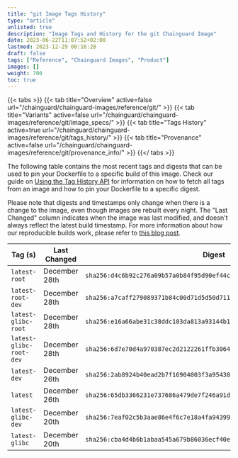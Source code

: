 ```yaml
---
title: "git Image Tags History"
type: "article"
unlisted: true
description: "Image Tags and History for the git Chainguard Image"
date: 2023-06-22T11:07:52+02:00
lastmod: 2023-12-29 00:16:28
draft: false
tags: ["Reference", "Chainguard Images", "Product"]
images: []
weight: 700
toc: true
---
```


{{< tabs >}}
{{< tab title="Overview" active=false url="/chainguard/chainguard-images/reference/git/" >}}
{{< tab title="Variants" active=false url="/chainguard/chainguard-images/reference/git/image_specs/" >}}
{{< tab title="Tags History" active=true url="/chainguard/chainguard-images/reference/git/tags_history/" >}}
{{< tab title="Provenance" active=false url="/chainguard/chainguard-images/reference/git/provenance_info/" >}}
{{</ tabs >}}

The following table contains the most recent tags and digests that can be used to pin your Dockerfile to a specific build of this image. Check our guide on [Using the Tag History API](/chainguard/chainguard-images/using-the-tag-history-api/) for information on how to fetch all tags from an image and how to pin your Dockerfile to a specific digest.

Please note that digests and timestamps only change when there is a change to the image, even though images are rebuilt every night. The "Last Changed" column indicates when the image was last modified, and doesn't always reflect the latest build timestamp. For more information about how our reproducible builds work, please refer to [this blog post](https://www.chainguard.dev/unchained/reproducing-chainguards-reproducible-image-builds).

| Tag (s)                  | Last Changed  | Digest                                                                    |
|--------------------------|---------------|---------------------------------------------------------------------------|
|  `latest-root`           | December 28th | `sha256:d4c6b92c276a09b57a0b84f95d90ef44c26749879d4906d9873111814b2ad55f` |
|  `latest-root-dev`       | December 28th | `sha256:a7caff279089371b84c00d71d5d50d711124ed7e13587aed94f58c1cd672cc2d` |
|  `latest-glibc-root`     | December 28th | `sha256:e16a66abe31c38ddc103da813a93144b10df2065c4864a1f361cf5c908afa49f` |
|  `latest-glibc-root-dev` | December 28th | `sha256:6d7e70d4a970387ec2d2122261ffb30641193afe5d0b7a95a1ea36400868ba89` |
|  `latest-dev`            | December 26th | `sha256:2ab8924b40ead2b7f16904003f3a954305b6a556a7d0a654f37bab2e928a38f6` |
|  `latest`                | December 26th | `sha256:65db3366231e737686a479de7f246a91d4fd1a043cd8d7b7d7dc77a5a1dfe16b` |
|  `latest-glibc-dev`      | December 20th | `sha256:7eaf02c5b3aae86e4f6c7e18a4fa9439974d61eb551055c48cb9cc7f3909c1f3` |
|  `latest-glibc`          | December 20th | `sha256:cba4d4b6b1abaa545a679b86036ecf40e355c701fe4c99ed1068bc3816e78e2f` |

